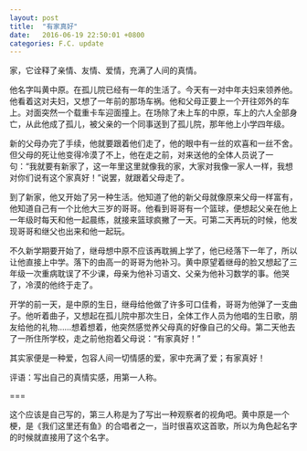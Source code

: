 ```yaml
---
layout: post
title:  "有家真好"
date:   2016-06-19 22:50:01 +0800
categories: F.C. update
---
```

家，它诠释了亲情、友情、爱情，充满了人间的真情。

他名字叫黄中原。在孤儿院已经有一年的生活了。今天有一对中年夫妇来领养他。他看着这对夫妇，又想了一年前的那场车祸。他和父母正要上一个开往郊外的车上。对面突然一个载重卡车迎面撞上。在场除了未上车的中原，车上的六人全部身亡，从此他成了孤儿，被父亲的一个同事送到了孤儿院，那年他上小学四年级。

新的父母办完了手续，他就要跟着他们走了，他的眼中有一丝的欢喜和一丝不舍。但父母的死让他变得冷漠了不上，他在走之前，对来送他的全体人员说了一句：“我就要有新家了，这一年里这里就像我的家，大家对我像一家人一样，我想对你们说有这个家真好！”说罢，就跟着父母走了。

到了新家，他又开始了另一种生活。他知道了他的新父母就像原来父母一样富有，他知道自己有一个比他大三岁的哥哥。他看到哥哥有一个篮球，便想起父亲在他上一年级时每天和他一起晨练，就接来篮球疯撇了一天。可第二天再玩的时候，他发现哥哥和继父也出来和他一起玩。

不久新学期要开始了，继母想中原不应该再耽搁上学了，他已经落下一年了，所以让他直接上中学。落下的由高一的哥哥为他补习。黄中原望着继母的脸又想起了三年级一次重病耽误了不少课，母亲为他补习语文、父亲为他补习数学的事。他哭了，冷漠的他终于走了。

开学的前一天，是中原的生日，继母给他做了许多可口佳肴，哥哥为他弹了一支曲子。他听着曲子，又想起在孤儿院中那次生日，全体工作人员为他唱的生日歌，朋友给他的礼物……想着想着，他突然感觉养父母真的好像自己的父母。第二天他去了一所住所学校，走之前他抱着父母说：“有家真好！”

其实家便是一种爱，包容人间一切情感的爱，家中充满了爱；有家真好！

评语：写出自己的真情实感，用第一人称。

===

这个应该是自己写的，第三人称是为了写出一种观察者的视角吧。黄中原是一个梗，是《我们这里还有鱼》的合唱者之一，当时很喜欢这首歌，所以为角色起名字的时候就直接用了这个名字。